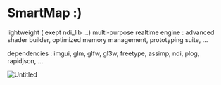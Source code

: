 # SmartMap :) 

lightweight ( exept ndi_lib ...) multi-purpose realtime engine : advanced shader builder,  optimized memory management, prototyping suite, ...

dependencies : imgui, glm, glfw, gl3w, freetype, assimp, ndi, plog, rapidjson, ...

![Untitled](https://github.com/tourkit/smartmap/assets/63537158/83edf0bb-887d-43bf-81c0-d0bc87c683d8)
